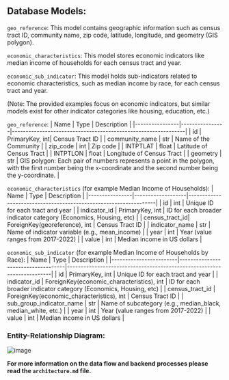 ## Database Models:
`geo_reference`: This model contains geographic information such as census tract ID, community name, zip code, latitude, longitude, and geometry (GIS polygon).

`economic_characteristics`: This model stores economic indicators like median income of households for each census tract and year.

`economic_sub_indicator`: This model holds sub-indicators related to economic characteristics, such as median income by race, for each census tract and year.

(Note: The provided examples focus on economic indicators, but similar models exist for other indicator categories like housing, education, etc.)

`geo_reference`:
| Name           | Type           | Description                                                   |
|----------------|----------------|---------------------------------------------------------------|
| id             | PrimaryKey, int| Census Tract ID                                               |
| community_name | str            | Name of the Community                                         |
| zip_code       | int            | Zip code                                                      |
| INTPTLAT       | float          | Latitude of Census Tract                                      |
| INTPTLON       | float          | Longitude of Census Tract                                     |
| geometry       | str            | GIS polygon: Each pair of numbers represents a point in the polygon, with the first number being the x-coordinate and the second number being the y-coordinate. |

`economic_characteristics` (for example Median Income of Households):
| Name           | Type              | Description                                                      |
|----------------|-------------------|------------------------------------------------------------------|
| id             | int               | Unique ID for each tract and year                                |
| indicator_id   | PrimaryKey, int   | ID for each broader indicator category (Economics, Housing, etc) |
| census_tract_id| ForeignKey(georeference), int | Census Tract ID                                            |
| indicator_name | str               | Name of indicator variable (e.g., mean_income)                   |
| year           | int               | Year (value ranges from 2017-2022)                               |
| value          | int               | Median income in US dollars                                      |

`economic_sub_indicator` (for example Median Income of Households by Race):
| Name                   | Type                               | Description                                                            |
|------------------------|------------------------------------|------------------------------------------------------------------------|
| id                     | PrimaryKey, int                   | Unique ID for each tract and year                                      |
| indicator_id           | ForeignKey(economic_characteristics), int | ID for each broader indicator category (Economics, Housing, etc) |
| census_tract_id        | ForeignKey(economic_characteristics), int | Census Tract ID                                                  |
| sub_group_indicator_name | str                               | Name of subcategory (e.g., median_black, median_white, etc.)            |
| year                   | int                                | Year (value ranges from 2017-2022)                                     |
| value                  | int                                | Median income in US dollars                                            |

### Entity-Relationship Diagram:
![image](https://github.com/uchicago-capp-30320/DataForGood-chicago/assets/111541644/c10b12d7-c39d-4ef9-8451-21e7c4e8bc74)

**For more information on the data flow and backend processes please read the `architecture.md` file.**
